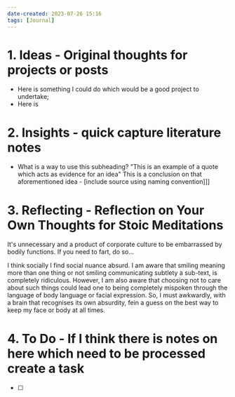 ```yaml
---
date-created: 2023-07-26 15:16
tags: [Journal]
---
```


# 1. Ideas - Original thoughts for projects or posts
- Here is something I could do which would be a good project to undertake;
- Here is 

# 2. Insights - quick capture literature notes
- What is a way to use this subheading? "This is an example of a quote which acts as evidence for an idea" This is a conclusion on that aforementioned idea - [include source using naming convention]]]

# 3. Reflecting - Reflection on Your Own Thoughts for Stoic Meditations

It's unnecessary and a product of corporate culture to be embarrassed by bodily functions. If you need to fart, do so...

I think socially I find social nuance absurd. I am aware that smiling meaning more than one thing or not smiling communicating subtlety a sub-text, is completely ridiculous. However, I am also aware that choosing not to care about such things could lead one to being completely mispoken through the language of body language or facial expression. So, I must awkwardly, with a brain that recognises its own absurdity, fein a guess on the best way to keep my face or body at all times. 

# 4. To Do - If I think there is notes on here which need to be processed create a task

- [ ]